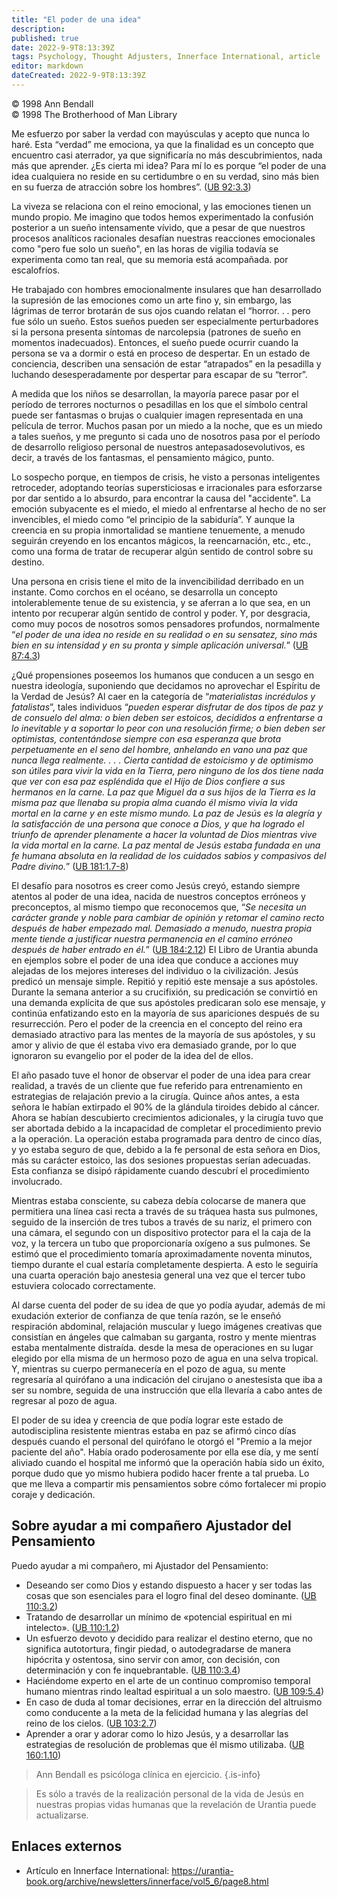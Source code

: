 ```yaml
---
title: "El poder de una idea"
description: 
published: true
date: 2022-9-9T8:13:39Z
tags: Psychology, Thought Adjusters, Innerface International, article
editor: markdown
dateCreated: 2022-9-9T8:13:39Z
---
```


<p class="v-card v-sheet theme--light grey lighten-3 px-2">© 1998 Ann Bendall<br>© 1998 The Brotherhood of Man Library</p>

Me esfuerzo por saber la verdad con mayúsculas y acepto que nunca lo haré. Esta “verdad” me emociona, ya que la finalidad es un concepto que encuentro casi aterrador, ya que significaría no más descubrimientos, nada más que aprender. ¿Es cierta mi idea? Para mí lo es porque “el poder de una idea cualquiera no reside en su certidumbre o en su verdad, sino más bien en su fuerza de atracción sobre los hombres”. ([UB 92:3.3](/en/The_Urantia_Book/92#p3_3))

La viveza se relaciona con el reino emocional, y las emociones tienen un mundo propio. Me imagino que todos hemos experimentado la confusión posterior a un sueño intensamente vívido, que a pesar de que nuestros procesos analíticos racionales desafían nuestras reacciones emocionales como "pero fue solo un sueño", en las horas de vigilia todavía se experimenta como tan real, que su memoria está acompañada. por escalofríos.

He trabajado con hombres emocionalmente insulares que han desarrollado la supresión de las emociones como un arte fino y, sin embargo, las lágrimas de terror brotarán de sus ojos cuando relatan el “horror. . . pero fue sólo un sueño. Estos sueños pueden ser especialmente perturbadores si la persona presenta síntomas de narcolepsia (patrones de sueño en momentos inadecuados). Entonces, el sueño puede ocurrir cuando la persona se va a dormir o está en proceso de despertar. En un estado de conciencia, describen una sensación de estar “atrapados” en la pesadilla y luchando desesperadamente por despertar para escapar de su “terror”.

A medida que los niños se desarrollan, la mayoría parece pasar por el período de terrores nocturnos o pesadillas en los que el símbolo central puede ser fantasmas o brujas o cualquier imagen representada en una película de terror. Muchos pasan por un miedo a la noche, que es un miedo a tales sueños, y me pregunto si cada uno de nosotros pasa por el período de desarrollo religioso personal de nuestros antepasados ​​evolutivos, es decir, a través de los fantasmas, el pensamiento mágico, punto.

Lo sospecho porque, en tiempos de crisis, he visto a personas inteligentes retroceder, adoptando teorías supersticiosas e irracionales para esforzarse por dar sentido a lo absurdo, para encontrar la causa del "accidente". La emoción subyacente es el miedo, el miedo al enfrentarse al hecho de no ser invencibles, el miedo como “el principio de la sabiduría”. Y aunque la creencia en su propia inmortalidad se mantiene tenuemente, a menudo seguirán creyendo en los encantos mágicos, la reencarnación, etc., etc., como una forma de tratar de recuperar algún sentido de control sobre su destino.

Una persona en crisis tiene el mito de la invencibilidad derribado en un instante. Como corchos en el océano, se desarrolla un concepto intolerablemente tenue de su existencia, y se aferran a lo que sea, en un intento por recuperar algún sentido de control y poder. Y, por desgracia, como muy pocos de nosotros somos pensadores profundos, normalmente “_el poder de una idea no reside en su realidad o en su sensatez, sino más bien en su intensidad y en su pronta y simple aplicación universal._” ([UB 87:4.3](/es/El_libro_de_Urantia/87#p4_3))

¿Qué propensiones poseemos los humanos que conducen a un sesgo en nuestra ideología, suponiendo que decidamos no aprovechar el Espíritu de la Verdad de Jesús? Al caer en la categoría de “_materialistas incrédulos y fatalistas_”, tales individuos “_pueden esperar disfrutar de dos tipos de paz y de consuelo del alma: o bien deben ser estoicos, decididos a enfrentarse a lo inevitable y a soportar lo peor con una resolución firme; o bien deben ser optimistas, contentándose siempre con esa esperanza que brota perpetuamente en el seno del hombre, anhelando en vano una paz que nunca llega realmente. . . . Cierta cantidad de estoicismo y de optimismo son útiles para vivir la vida en la Tierra, pero ninguno de los dos tiene nada que ver con esa paz espléndida que el Hijo de Dios confiere a sus hermanos en la carne. La paz que Miguel da a sus hijos de la Tierra es la misma paz que llenaba su propia alma cuando él mismo vivía la vida mortal en la carne y en este mismo mundo. La paz de Jesús es la alegría y la satisfacción de una persona que conoce a Dios, y que ha logrado el triunfo de aprender plenamente a hacer la voluntad de Dios mientras vive la vida mortal en la carne. La paz mental de Jesús estaba fundada en una fe humana absoluta en la realidad de los cuidados sabios y compasivos del Padre divino._” ([UB 181:1.7-8](/en/The_Urantia_Book/181#p1_7))

El desafío para nosotros es creer como Jesús creyó, estando siempre atentos al poder de una idea, nacida de nuestros conceptos erróneos y preconceptos, al mismo tiempo que reconocemos que, “_Se necesita un carácter grande y noble para cambiar de opinión y retomar el camino recto después de haber empezado mal. Demasiado a menudo, nuestra propia mente tiende a justificar nuestra permanencia en el camino erróneo después de haber entrado en él._” ([UB 184:2.12](/en/The_Urantia_Book/184#p2_12)) El Libro de Urantia abunda en ejemplos sobre el poder de una idea que conduce a acciones muy alejadas de los mejores intereses del individuo o la civilización. Jesús predicó un mensaje simple. Repitió y repitió este mensaje a sus apóstoles. Durante la semana anterior a su crucifixión, su predicación se convirtió en una demanda explícita de que sus apóstoles predicaran solo ese mensaje, y continúa enfatizando esto en la mayoría de sus apariciones después de su resurrección. Pero el poder de la creencia en el concepto del reino era demasiado atractivo para las mentes de la mayoría de sus apóstoles, y su amor y alivio de que él estaba vivo era demasiado grande, por lo que ignoraron su evangelio por el poder de la idea del de ellos.

El año pasado tuve el honor de observar el poder de una idea para crear realidad, a través de un cliente que fue referido para entrenamiento en estrategias de relajación previo a la cirugía. Quince años antes, a esta señora le habían extirpado el 90% de la glándula tiroides debido al cáncer. Ahora se habían descubierto crecimientos adicionales, y la cirugía tuvo que ser abortada debido a la incapacidad de completar el procedimiento previo a la operación. La operación estaba programada para dentro de cinco días, y yo estaba seguro de que, debido a la fe personal de esta señora en Dios, más su carácter estoico, las dos sesiones propuestas serían adecuadas. Esta confianza se disipó rápidamente cuando descubrí el procedimiento involucrado.

Mientras estaba consciente, su cabeza debía colocarse de manera que permitiera una línea casi recta a través de su tráquea hasta sus pulmones, seguido de la inserción de tres tubos a través de su nariz, el primero con una cámara, el segundo con un dispositivo protector para el la caja de la voz, y la tercera un tubo que proporcionaría oxígeno a sus pulmones. Se estimó que el procedimiento tomaría aproximadamente noventa minutos, tiempo durante el cual estaría completamente despierta. A esto le seguiría una cuarta operación bajo anestesia general una vez que el tercer tubo estuviera colocado correctamente.

Al darse cuenta del poder de su idea de que yo podía ayudar, además de mi exudación exterior de confianza de que tenía razón, se le enseñó respiración abdominal, relajación muscular y luego imágenes creativas que consistían en ángeles que calmaban su garganta, rostro y mente mientras estaba mentalmente distraída. desde la mesa de operaciones en su lugar elegido por ella misma de un hermoso pozo de agua en una selva tropical. Y, mientras su cuerpo permanecería en el pozo de agua, su mente regresaría al quirófano a una indicación del cirujano o anestesista que iba a ser su nombre, seguida de una instrucción que ella llevaría a cabo antes de regresar al pozo de agua.

El poder de su idea y creencia de que podía lograr este estado de autodisciplina resistente mientras estaba en paz se afirmó cinco días después cuando el personal del quirófano le otorgó el "Premio a la mejor paciente del año". Había orado poderosamente por ella ese día, y me sentí aliviado cuando el hospital me informó que la operación había sido un éxito, porque dudo que yo mismo hubiera podido hacer frente a tal prueba. Lo que me lleva a compartir mis pensamientos sobre cómo fortalecer mi propio coraje y dedicación.

## Sobre ayudar a mi compañero Ajustador del Pensamiento

Puedo ayudar a mi compañero, mi Ajustador del Pensamiento:

- Deseando ser como Dios y estando dispuesto a hacer y ser todas las cosas que son esenciales para el logro final del deseo dominante. ([UB 110:3.2](/es/El_Libro_de_Urantia/110#p3_2))
- Tratando de desarrollar un mínimo de «potencial espiritual en mi intelecto». ([UB 110:1.2](/es/El_Libro_de_Urantia/110#p1_2))
- Un esfuerzo devoto y decidido para realizar el destino eterno, que no significa autotortura, fingir piedad, o autodegradarse de manera hipócrita y ostentosa, sino servir con amor, con decisión, con determinación y con fe inquebrantable. ([UB 110:3.4](/es/El_Libro_de_Urantia/110#p3_4))
- Haciéndome experto en el arte de un continuo compromiso temporal humano mientras rindo lealtad espiritual a un solo maestro. ([UB 109:5.4](/es/El_Libro_de_Urantia/109#p5_4))
- En caso de duda al tomar decisiones, errar en la dirección del altruismo como conducente a la meta de la felicidad humana y las alegrías del reino de los cielos. ([UB 103:2.7](/es/El_Libro_de_Urantia/103#p2_7))
- Aprender a orar y adorar como lo hizo Jesús, y a desarrollar las estrategias de resolución de problemas que él mismo utilizaba. ([UB 160:1.10](/es/El_Libro_de_Urantia/160#p1_10))

> Ann Bendall es psicóloga clínica en ejercicio.
{.is-info}

> Es sólo a través de la realización personal de la vida de Jesús en nuestras propias vidas humanas que la revelación de Urantia puede actualizarse.

## Enlaces externos

- Artículo en Innerface International: https://urantia-book.org/archive/newsletters/innerface/vol5_6/page8.html



